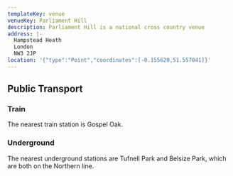 ```yaml
---
templateKey: venue
venueKey: Parliament Hill
description: Parliament Hill is a national cross country venue
address: |-
  Hampstead Heath
  London
  NW3 2JP
location: '{"type":"Point","coordinates":[-0.155620,51.557041]}'
---
```

## Public Transport

### Train

The nearest train station is Gospel Oak.

### Underground

The nearest underground stations are Tufnell Park and Belsize Park,
which are both on the Northern line.
